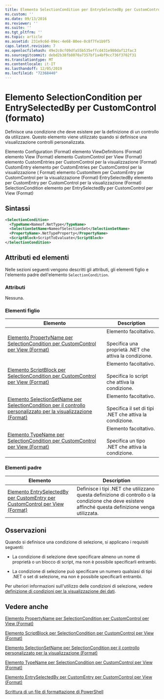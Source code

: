 ```yaml
---
title: Elemento SelectionCondition per EntrySelectedBy per CustomControl (Format) | Microsoft Docs
ms.custom: ''
ms.date: 09/13/2016
ms.reviewer: ''
ms.suite: ''
ms.tgt_pltfrm: ''
ms.topic: article
ms.assetid: 231e9c6d-09ec-4e68-80ee-0c8f7fe1b9f5
caps.latest.revision: 7
ms.openlocfilehash: 49e2c0cf09dfa55b535effcd431e980daf12fac3
ms.sourcegitcommit: debd2b38fb8070a7357bf1a4bf9cc736f3702f31
ms.translationtype: MT
ms.contentlocale: it-IT
ms.lasthandoff: 12/05/2019
ms.locfileid: "72368440"
---
```

# <a name="selectioncondition-element-for-entryselectedby-for-customcontrol-format"></a>Elemento SelectionCondition per EntrySelectedBy per CustomControl (formato)

Definisce una condizione che deve esistere per la definizione di un controllo da utilizzare. Questo elemento viene utilizzato quando si definisce una visualizzazione controlli personalizzata.

Elemento Configuration (Format) elemento ViewDefinitions (Format) elemento View (Format) elemento CustomControl per View (Format) elemento CustomEntries per CustomControl per la visualizzazione (Format) CustomEntry elemento per CustomEntries per CustomControl per la visualizzazione ( Format) elemento CustomItem per CustomEntry per CustomControl per la visualizzazione (Format) EntrySelectedBy elemento per CustomEntry per CustomControl per la visualizzazione (Format) SelectionCondition elemento per EntrySelectedBy per CustomControl per View (Format)

## <a name="syntax"></a>Sintassi

```xml
<SelectionCondition>
  <TypeName>Nameof.NetType</TypeName>
  <SelectionSetName>NameofSelectionSet</SelectionSetName>
  <PropertyName>.NetTypeProperty</PropertyName>
  <ScriptBlock>ScriptToEvaluate</ScriptBlock>
</SelectionCondition>
```

## <a name="attributes-and-elements"></a>Attributi ed elementi

Nelle sezioni seguenti vengono descritti gli attributi, gli elementi figlio e l'elemento padre dell'elemento `SelectionCondition`.

### <a name="attributes"></a>Attributi

Nessuna.

### <a name="child-elements"></a>Elementi figlio

|Elemento|Description|
|-------------|-----------------|
|[Elemento PropertyName per SelectionCondition per CustomControl per View (Format)](./propertyname-element-for-selectioncondition-for-customcontrol-for-view-format.md)|Elemento facoltativo.<br /><br /> Specifica una proprietà .NET che attiva la condizione.|
|[Elemento ScriptBlock per SelectionCondition per CustomControl per View (Format)](./scriptblock-element-for-selectioncondition-for-customcontrol-for-view-format.md)|Elemento facoltativo.<br /><br /> Specifica lo script che attiva la condizione.|
|[Elemento SelectionSetName per SelectionCondition per il controllo personalizzato per la visualizzazione (Format)](./selectionsetname-element-for-selectioncondition-for-customcontrol-for-view-format.md)|Elemento facoltativo.<br /><br /> Specifica il set di tipi .NET che attiva la condizione.|
|[Elemento TypeName per SelectionCondition per CustomControl per View (Format)](./typename-element-for-selectioncondition-for-customcontrol-for-view-format.md)|Elemento facoltativo.<br /><br /> Specifica un tipo .NET che attiva la condizione.|

### <a name="parent-elements"></a>Elementi padre

|Elemento|Description|
|-------------|-----------------|
|[Elemento EntrySelectedBy per CustomEntry per CustomControl per View (Format)](./entryselectedby-element-for-customentry-for-customcontrol-for-view-format.md)|Definisce i tipi .NET che utilizzano questa definizione di controllo o la condizione che deve esistere affinché questa definizione venga utilizzata.|

## <a name="remarks"></a>Osservazioni

Quando si definisce una condizione di selezione, si applicano i requisiti seguenti:

- La condizione di selezione deve specificare almeno un nome di proprietà o un blocco di script, ma non è possibile specificarli entrambi.

- La condizione di selezione può specificare un numero qualsiasi di tipi .NET o set di selezione, ma non è possibile specificarli entrambi.

Per ulteriori informazioni sull'utilizzo delle condizioni di selezione, vedere [definizione di condizioni per la visualizzazione dei dati](./defining-conditions-for-displaying-data.md).

## <a name="see-also"></a>Vedere anche

[Elemento PropertyName per SelectionCondition per CustomControl per View (Format)](./propertyname-element-for-selectioncondition-for-customcontrol-for-view-format.md)

[Elemento ScriptBlock per SelectionCondition per CustomControl per View (Format)](./scriptblock-element-for-selectioncondition-for-customcontrol-for-view-format.md)

[Elemento SelectionSetName per SelectionCondition per il controllo personalizzato per la visualizzazione (Format)](./selectionsetname-element-for-selectioncondition-for-customcontrol-for-view-format.md)

[Elemento TypeName per SelectionCondition per CustomControl per View (Format)](./typename-element-for-selectioncondition-for-customcontrol-for-view-format.md)

[Elemento EntrySelectedBy per CustomEntry per CustomControl per View (Format)](./entryselectedby-element-for-customentry-for-customcontrol-for-view-format.md)

[Scrittura di un file di formattazione di PowerShell](./writing-a-powershell-formatting-file.md)
